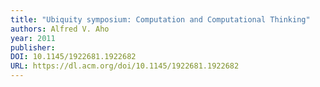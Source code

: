 ```yaml
---
title: "Ubiquity symposium: Computation and Computational Thinking"
authors: Alfred V. Aho
year: 2011
publisher: 
DOI: 10.1145/1922681.1922682
URL: https://dl.acm.org/doi/10.1145/1922681.1922682
---
```


